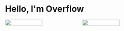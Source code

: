 # Hello, I'm Overflow
<div style="display:flex;justify-content:space-between;align-items:center;">
  <img width="49.5%" src="https://github-readme-stats.vercel.app/api?username=The-Overflow&theme=dark&show_icons=true"/>
  <img width="49.5%" src="https://github-readme-stats.vercel.app/api/top-langs?username=The-Overflow&theme=dark&show_icons=true"/>
</div>
